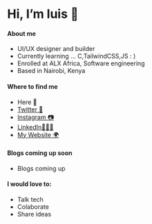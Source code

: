 # Hi, I’m luis 👋

<!--
more social links to be added soon
-->

#### About me

- UI/UX designer and builder 
- Currently learning ... C,TailwindCSS,JS : )
- Enrolled at ALX Africa, Software engineering
- Based in Nairobi, Kenya

#### Where to find me

- Here 📍
- [Twitter 🦜](https://twitter.com/howinns)
- [Instagram 📷](https://instagram.com)
- [LinkedIn🧑🏽‍💻](https://https://linkedin.com/in/luismaina)
- [My Website 🌍](#)

#### Blogs coming up soon

- Blogs coming up

#### I would love to:

- Talk tech
- Colaborate
- Share ideas
